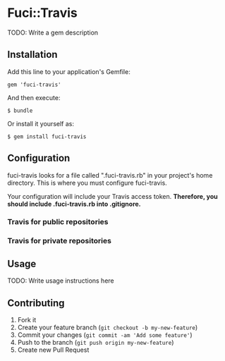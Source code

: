 # Fuci::Travis

TODO: Write a gem description

## Installation

Add this line to your application's Gemfile:

    gem 'fuci-travis'

And then execute:

    $ bundle

Or install it yourself as:

    $ gem install fuci-travis

## Configuration

fuci-travis looks for a file called ".fuci-travis.rb" in your project's
home directory. This is where you must configure fuci-travis.

Your configuration will include your Travis access token. **Therefore,
you should include .fuci-travis.rb into .gitignore.**

### Travis for public repositories

### Travis for private repositories

## Usage

TODO: Write usage instructions here

## Contributing

1. Fork it
2. Create your feature branch (`git checkout -b my-new-feature`)
3. Commit your changes (`git commit -am 'Add some feature'`)
4. Push to the branch (`git push origin my-new-feature`)
5. Create new Pull Request
